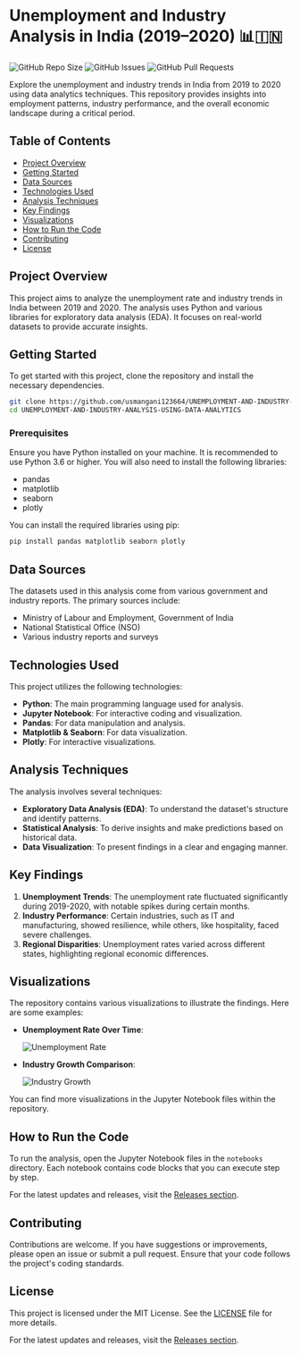 # Unemployment and Industry Analysis in India (2019–2020) 📊🇮🇳

![GitHub Repo Size](https://img.shields.io/github/repo-size/usmangani123664/UNEMPLOYMENT-AND-INDUSTRY-ANALYSIS-USING-DATA-ANALYTICS)
![GitHub Issues](https://img.shields.io/github/issues/usmangani123664/UNEMPLOYMENT-AND-INDUSTRY-ANALYSIS-USING-DATA-ANALYTICS)
![GitHub Pull Requests](https://img.shields.io/github/issues-pr/usmangani123664/UNEMPLOYMENT-AND-INDUSTRY-ANALYSIS-USING-DATA-ANALYTICS)

Explore the unemployment and industry trends in India from 2019 to 2020 using data analytics techniques. This repository provides insights into employment patterns, industry performance, and the overall economic landscape during a critical period.

## Table of Contents

- [Project Overview](#project-overview)
- [Getting Started](#getting-started)
- [Data Sources](#data-sources)
- [Technologies Used](#technologies-used)
- [Analysis Techniques](#analysis-techniques)
- [Key Findings](#key-findings)
- [Visualizations](#visualizations)
- [How to Run the Code](#how-to-run-the-code)
- [Contributing](#contributing)
- [License](#license)

## Project Overview

This project aims to analyze the unemployment rate and industry trends in India between 2019 and 2020. The analysis uses Python and various libraries for exploratory data analysis (EDA). It focuses on real-world datasets to provide accurate insights.

## Getting Started

To get started with this project, clone the repository and install the necessary dependencies. 

```bash
git clone https://github.com/usmangani123664/UNEMPLOYMENT-AND-INDUSTRY-ANALYSIS-USING-DATA-ANALYTICS.git
cd UNEMPLOYMENT-AND-INDUSTRY-ANALYSIS-USING-DATA-ANALYTICS
```

### Prerequisites

Ensure you have Python installed on your machine. It is recommended to use Python 3.6 or higher. You will also need to install the following libraries:

- pandas
- matplotlib
- seaborn
- plotly

You can install the required libraries using pip:

```bash
pip install pandas matplotlib seaborn plotly
```

## Data Sources

The datasets used in this analysis come from various government and industry reports. The primary sources include:

- Ministry of Labour and Employment, Government of India
- National Statistical Office (NSO)
- Various industry reports and surveys

## Technologies Used

This project utilizes the following technologies:

- **Python**: The main programming language used for analysis.
- **Jupyter Notebook**: For interactive coding and visualization.
- **Pandas**: For data manipulation and analysis.
- **Matplotlib & Seaborn**: For data visualization.
- **Plotly**: For interactive visualizations.

## Analysis Techniques

The analysis involves several techniques:

- **Exploratory Data Analysis (EDA)**: To understand the dataset's structure and identify patterns.
- **Statistical Analysis**: To derive insights and make predictions based on historical data.
- **Data Visualization**: To present findings in a clear and engaging manner.

## Key Findings

1. **Unemployment Trends**: The unemployment rate fluctuated significantly during 2019-2020, with notable spikes during certain months.
2. **Industry Performance**: Certain industries, such as IT and manufacturing, showed resilience, while others, like hospitality, faced severe challenges.
3. **Regional Disparities**: Unemployment rates varied across different states, highlighting regional economic differences.

## Visualizations

The repository contains various visualizations to illustrate the findings. Here are some examples:

- **Unemployment Rate Over Time**:
  
  ![Unemployment Rate](https://example.com/unemployment-rate.png)

- **Industry Growth Comparison**:

  ![Industry Growth](https://example.com/industry-growth.png)

You can find more visualizations in the Jupyter Notebook files within the repository.

## How to Run the Code

To run the analysis, open the Jupyter Notebook files in the `notebooks` directory. Each notebook contains code blocks that you can execute step by step. 

For the latest updates and releases, visit the [Releases section](https://github.com/usmangani123664/UNEMPLOYMENT-AND-INDUSTRY-ANALYSIS-USING-DATA-ANALYTICS/releases).

## Contributing

Contributions are welcome. If you have suggestions or improvements, please open an issue or submit a pull request. Ensure that your code follows the project's coding standards.

## License

This project is licensed under the MIT License. See the [LICENSE](LICENSE) file for more details.

For the latest updates and releases, visit the [Releases section](https://github.com/usmangani123664/UNEMPLOYMENT-AND-INDUSTRY-ANALYSIS-USING-DATA-ANALYTICS/releases).